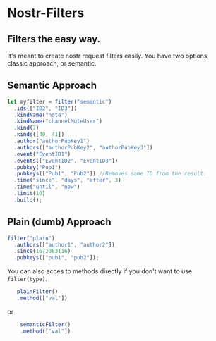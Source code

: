 # Nostr-Filters

## Filters the easy way.

 It's meant to create nostr request filters easily.
 You have two options, classic approach, or semantic.


## Semantic Approach
```js
let myfilter = filter("semantic")
  .ids(["ID2", "ID3"])
  .kindName("note")
  .kindName("channelMuteUser")
  .kind(7)
  .kinds([40, 41])
  .author("authorPubKey1")
  .authors(["authorPubKey2", "authorPubKey3"])
  .event("EventID1")
  .events(["EventID2", "EventID3"])
  .pubkey("Pub1")
  .pubkeys(["Pub1", "Pub2"]) //Removes same ID from the result.
  .time("since", "days", "after", 3)
  .time("until", "now")
  .limit(10)
  .build();
```

## Plain (dumb) Approach

```js
filter("plain")
  .authors(["author1", "author2"])
  .since(1672083116)
  .pubkeys(["pub1", "pub2"]);
```


You can also acces to methods directly if you don't want to use `filter(type)`.
 ```js 
    plainFilter()
    .method(["val"])
``` 

or 

```js
    semanticFilter()
    .method(["val"])
```